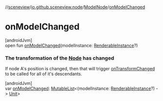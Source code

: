 //[sceneview](../../../index.md)/[io.github.sceneview.node](../index.md)/[ModelNode](index.md)/[onModelChanged](on-model-changed.md)

# onModelChanged

[androidJvm]\
open fun [onModelChanged](on-model-changed.md)(modelInstance: [RenderableInstance](../../com.google.ar.sceneform.rendering/-renderable-instance/index.md)?)

###  The transformation of the [Node](../-node/index.md) has changed

If node A's position is changed, then that will trigger [onTransformChanged](../../../../sceneview/io.github.sceneview.node/-model-node/on-transform-changed.md) to be called for all of it's descendants.

[androidJvm]\
var [onModelChanged](on-model-changed.md): [MutableList](https://kotlinlang.org/api/latest/jvm/stdlib/kotlin.collections/-mutable-list/index.html)&lt;(modelInstance: [RenderableInstance](../../com.google.ar.sceneform.rendering/-renderable-instance/index.md)?) -&gt; [Unit](https://kotlinlang.org/api/latest/jvm/stdlib/kotlin/-unit/index.html)&gt;
